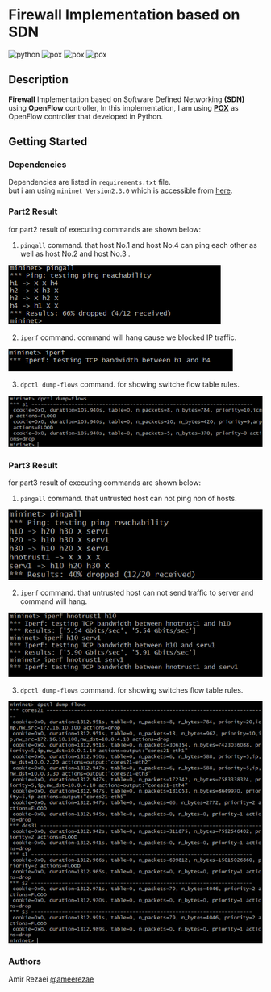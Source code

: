 # Firewall Implementation based on SDN
<img src="https://img.shields.io/static/v1?message=Python&logo=python&labelColor=306998&color=ffd43b&logoColor=white&label=%20&style=flat-square" alt="python"> <img src="https://img.shields.io/static/v1?message=OpenFlow&logo=OpenFlow&labelColor=F71735&color=F71735&logoColor=black&label=%20&style=flat-square" alt="pox"> <img src="https://img.shields.io/static/v1?message=POX&logo=pox&labelColor=7E2BF5&color=7E2BF5&logoColor=black&label=%20&style=flat-square" alt="pox"> <img src="https://img.shields.io/static/v1?message=mininet&logo=pox&labelColor=06D6A0&color=06D6A0&logoColor=black&label=%20&style=flat-square" alt="pox">

## Description
**Firewall** Implementation based on Software Defined Networking **(SDN)** using **OpenFlow** controller, In this implementation, I am using  **[POX](https://github.com/noxrepo/pox)** as OpenFlow controller that developed in Python.
## Getting Started
### Dependencies
Dependencies are listed in `requirements.txt` file. \
but i am using `mininet Version2.3.0` which is accessible from [here](https://github.com/mininet/mininet/releases/download/2.3.0/mininet-2.3.0-210211-ubuntu-20.04.1-legacy-server-amd64-ovf.zip).
### Part2 Result
for part2 result of executing commands are shown below:
1. `pingall` command. that host No.1 and host No.4 can ping each other as well as host No.2 and host No.3 .
<img src="./pingall2.png" alt="pingall2">
   

2. `iperf` command. command will hang cause we blocked IP traffic.

<img src="shots/iperf2.png" alt="iperf2">
   

3. `dpctl dump-flows` command. for showing switche flow table rules.

<img src="shots/dpctl2.png" alt="dpctl2">
   
### Part3 Result
for part3 result of executing commands are shown below:
1. `pingall` command. that untrusted host can not ping non of hosts.

<img src="shots/pingall3.png" alt="pingall3">
   

2. `iperf` command. that untrusted host can not send traffic to server and command will hang.

<img src="shots/iperf3.png" alt="iperf3">
   

3. `dpctl dump-flows` command. for showing switches flow table rules.

<img src="shots/dpctl3.png" alt="dpctl3">
   

### Authors
Amir Rezaei [@ameerezae](https://github.com/ameerezae)
